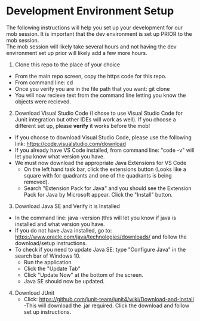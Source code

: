 # Development Environment Setup

The following instructions will help you set up your development for our mob session. It is important that the dev environment is set up PRIOR to the mob session.  
The mob session will likely take several hours and not having the dev environment set up prior will likely add a few more hours.

1. Clone this repo to the place of your choice
  - From the main repo screen, copy the https code for this repo.
  - From command line: cd <destination you wish to store the local project folder>
  - Once you verify you are in the file path that you want: git clone <past https code copied from repo>
  - You will now recieve text from the command line letting you know the objects were recieved.  
2. Download Visual Studio Code (I chose to use Visual Studio Code for Junit integration but other IDEs will work as well). If you choose a different set up, please **verify** it works before the mob!
  - If you choose to download Visual Studio Code, please use the following link: https://code.visualstudio.com/download
  - If you already have VS Code installed, from command line: "code -v" will let you know what version you have.
  - We must now download the appropriate Java Extensions for VS Code
    - On the left hand task bar, click the extensions button (Looks like a square with for quadrants and one of the quadrants is being removed).
    - Search "Extension Pack for Java" and you should see the Extension Pack for Java by Microsoft appear. Click the "Install" button.
3. Download Java SE and Verify it is Installed
  - In the command line: java -version (this will let you know if java is installed and what version you have.
  - If you do not have Java installed, go to: https://www.oracle.com/java/technologies/downloads/ and follow the download/setup instructions.
  - To check if you need to update Java SE: type "Configure Java" in the search bar of Windows 10.
    - Run the application
    - Click the "Update Tab"
    - Click "Update Now" at the bottom of the screen.
    - Java SE should now be updated.
4. Download JUnit
    - Click: https://github.com/junit-team/junit4/wiki/Download-and-Install
    -This will download the .jar required. Click the download and follow set up instructions.
